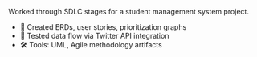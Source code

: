 Worked through SDLC stages for a student management system project.

- 📌 Created ERDs, user stories, prioritization graphs  
- 🔄 Tested data flow via Twitter API integration  
- 🛠️ Tools: UML, Agile methodology artifacts 
